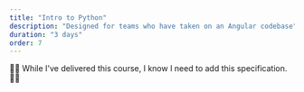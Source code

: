 ```yaml
---
title: "Intro to Python"
description: "Designed for teams who have taken on an Angular codebase"
duration: "3 days"
order: 7
---
```


👷‍♂️ While I've delivered this course,  I know I need to add this specification. 👷‍♂️